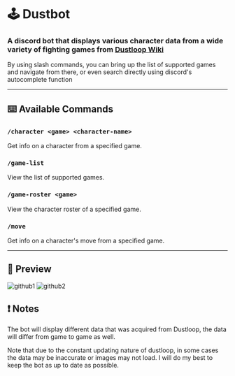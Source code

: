 # 🕹️ Dustbot

### A discord bot that displays various character data from a wide variety of fighting games from [Dustloop Wiki](https://www.dustloop.com/wiki/index.php?title=Main_Page)

By using slash commands, you can bring up the list of supported games and navigate from there, or even search directly using discord's autocomplete function

---

## ⌨️ Available Commands

### `/character <game> <character-name>`

Get info on a character from a specified game.

### `/game-list`

View the list of supported games.

### `/game-roster <game>`

View the character roster of a specified game.

### `/move`

Get info on a character's move from a specified game.

---

## 👀 Preview

![github1](https://user-images.githubusercontent.com/81108459/179314434-825dfffd-9d57-4569-bfde-f4b76faa9c82.png)
![github2](https://user-images.githubusercontent.com/81108459/179314642-3eb9d59f-a16c-44ee-a1dc-63ee72618c50.png)

## ❗ Notes

The bot will display different data that was acquired from Dustloop, the data will differ from game to game as well.

Note that due to the constant updating nature of dustloop, in some cases the data may be inaccurate or images may not load. I will do my best to keep the bot as up to date as possible.

